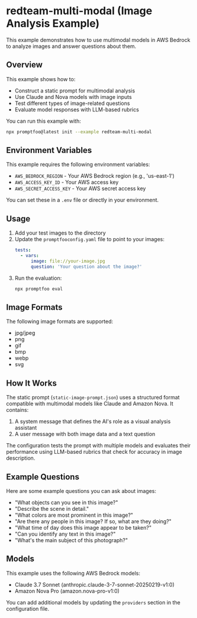 # redteam-multi-modal (Image Analysis Example)

This example demonstrates how to use multimodal models in AWS Bedrock to analyze images and answer questions about them.

## Overview

This example shows how to:

- Construct a static prompt for multimodal analysis
- Use Claude and Nova models with image inputs
- Test different types of image-related questions
- Evaluate model responses with LLM-based rubrics

You can run this example with:

```bash
npx promptfoo@latest init --example redteam-multi-modal
```

## Environment Variables

This example requires the following environment variables:

- `AWS_BEDROCK_REGION` - Your AWS Bedrock region (e.g., 'us-east-1')
- `AWS_ACCESS_KEY_ID` - Your AWS access key
- `AWS_SECRET_ACCESS_KEY` - Your AWS secret access key

You can set these in a `.env` file or directly in your environment.

## Usage

1. Add your test images to the directory
2. Update the `promptfooconfig.yaml` file to point to your images:
   ```yaml
   tests:
     - vars:
         image: file://your-image.jpg
         question: 'Your question about the image?'
   ```
3. Run the evaluation:
   ```bash
   npx promptfoo eval
   ```

## Image Formats

The following image formats are supported:

- jpg/jpeg
- png
- gif
- bmp
- webp
- svg

## How It Works

The static prompt (`static-image-prompt.json`) uses a structured format compatible with multimodal models like Claude and Amazon Nova. It contains:

1. A system message that defines the AI's role as a visual analysis assistant
2. A user message with both image data and a text question

The configuration tests the prompt with multiple models and evaluates their performance using LLM-based rubrics that check for accuracy in image description.

## Example Questions

Here are some example questions you can ask about images:

- "What objects can you see in this image?"
- "Describe the scene in detail."
- "What colors are most prominent in this image?"
- "Are there any people in this image? If so, what are they doing?"
- "What time of day does this image appear to be taken?"
- "Can you identify any text in this image?"
- "What's the main subject of this photograph?"

## Models

This example uses the following AWS Bedrock models:

- Claude 3.7 Sonnet (anthropic.claude-3-7-sonnet-20250219-v1:0)
- Amazon Nova Pro (amazon.nova-pro-v1:0)

You can add additional models by updating the `providers` section in the configuration file.
